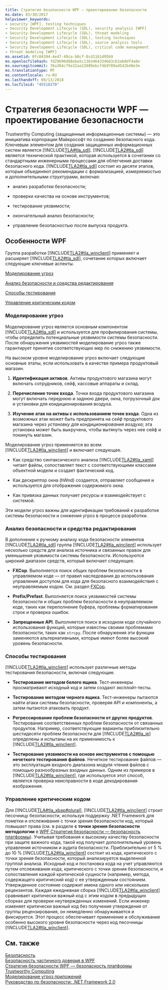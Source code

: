 ```yaml
---
title: Стратегия безопасности WPF — проектирование безопасности
ms.date: 03/30/2017
helpviewer_keywords:
- security [WPF], testing techniques
- Security Development Lifecycle (SDL), security analysis [WPF]
- Security Development Lifecycle (SDL), threat modeling
- Security Development Lifecycle (SDL), testing techniques
- Security Development Lifecycle (SDL), source analysis tools
- Security Development Lifecycle (SDL), critical code management
- threat modeling [WPF]
ms.assetid: 0fc04394-4e47-49ca-b0cf-8cd1161d95b9
ms.openlocfilehash: fd29696d88eba5c1363464334b63cb2ab0df4a0e
ms.sourcegitcommit: 76a304c79a32aa13889ebcf4b9789a4542b48e3e
ms.translationtype: MT
ms.contentlocale: ru-RU
ms.lasthandoff: 09/13/2018
ms.locfileid: "45510270"
---
```

# <a name="wpf-security-strategy---security-engineering"></a>Стратегия безопасности WPF — проектирование безопасности
Trustworthy Computing (защищенные информационные системы) — это инициатива корпорации Майкрософт по созданию безопасного кода. Ключевым элементом для создания защищенных информационных систем является [!INCLUDE[TLA#tla_sdl](../../../includes/tlasharptla-sdl-md.md)]. [!INCLUDE[TLA2#tla_sdl](../../../includes/tla2sharptla-sdl-md.md)] является технической практикой, которая используется в сочетании со стандартными инженерными процессами для облегчения доставки безопасного кода. [!INCLUDE[TLA2#tla_sdl](../../../includes/tla2sharptla-sdl-md.md)] состоит из десяти этапов, которые объединяют рекомендации с формализацией, измеряемостью и дополнительными структурами, включая:  
  
-   анализ разработки безопасности;  
  
-   проверки качества на основе инструментов;  
  
-   тестирование уязвимости;  
  
-   окончательный анализ безопасности;  
  
-   управление безопасностью после выпуска продукта.  
  
## <a name="wpf-specifics"></a>Особенности WPF  
 Группа разработки [!INCLUDE[TLA2#tla_winclient](../../../includes/tla2sharptla-winclient-md.md)] применяет и расширяет [!INCLUDE[TLA2#tla_sdl](../../../includes/tla2sharptla-sdl-md.md)], сочетание которых включает следующие ключевые аспекты.  
  
 [Моделирование угроз](#threat_modeling)  
  
 [Анализ безопасности и средства редактирования](#tools)  
  
 [Способы тестирования](#techniques)  
  
 [Управление критическим кодом](#critical_code)  
  
<a name="threat_modeling"></a>   
### <a name="threat-modeling"></a>Моделирование угроз  
 Моделирование угроз является основным компонентом [!INCLUDE[TLA2#tla_sdl](../../../includes/tla2sharptla-sdl-md.md)] и используется для профилирования системы, чтобы определить потенциальные уязвимости системы безопасности. После обнаружения уязвимостей моделирование угроз также гарантирует принятие соответствующих мер по снижению уязвимости.  
  
 На высоком уровне моделирование угроз включает следующие основные этапы, если использовать в качестве примера продуктовый магазин.  
  
1.  **Идентификация активов**. Активы продуктового магазина могут включать сотрудников, сейф, кассовые аппараты и склад.  
  
2.  **Перечисление точек входа**. Точки входа продуктового магазина могут включать переднюю и заднюю двери, окна, погрузочный док и установки для кондиционирования воздуха.  
  
3.  **Изучение атак на активы с использованием точек входа**. Одна из возможных атак может быть предпринята на *сейф* продуктового магазина через *установку для кондиционирования воздуха*; эта установка может быть выкручена, чтобы вытянуть через нее сейф и покинуть магазин.  
  
 Моделирование угроз применяется во всем [!INCLUDE[TLA2#tla_winclient](../../../includes/tla2sharptla-winclient-md.md)] и включает следующее.  
  
-   Как средство синтаксического анализа [!INCLUDE[TLA2#tla_xaml](../../../includes/tla2sharptla-xaml-md.md)] читает файлы, сопоставляет текст с соответствующими классами объектной модели и создает фактический код.  
  
-   Как дескриптор окна (hWnd) создается, отправляет сообщения и используется для отображения содержимого окна.  
  
-   Как привязка данных получает ресурсы и взаимодействует с системой.  
  
 Эти модели угроз важны для идентификации требований к разработке системы безопасности и снижения угроз в процессе разработки.  
  
<a name="tools"></a>   
### <a name="source-analysis-and-editing-tools"></a>Анализ безопасности и средства редактирования  
 В дополнение к ручному анализу кода безопасности элементов [!INCLUDE[TLA2#tla_sdl](../../../includes/tla2sharptla-sdl-md.md)] группа  [!INCLUDE[TLA2#tla_winclient](../../../includes/tla2sharptla-winclient-md.md)] использует несколько средств для анализа источника и связанных правок для уменьшения уязвимости системы безопасности. Используются широкий диапазон средств, который включает следующее.  
  
-   **FXCop**. Выполняется поиск общих проблем безопасности в управляемом коде — от правил наследования до использования управления доступом для кода для безопасного взаимодействия с неуправляемым кодом. См. раздел [FXCop](http://www.gotdotnet.com/team/fxcop/).  
  
-   **Prefix/Prefast**. Выполняется поиск уязвимостей системы безопасности и общих проблем безопасности в неуправляемом коде, таких как переполнение буфера, проблемы форматирования строк и проверка ошибок.  
  
-   **Запрещенные API**. Выполняется поиск в исходном коде случайного использования функций, которые известны своими проблемами безопасности, таких как `strcpy`. После обнаружения эти функции заменяются альтернативными, которые имеют более высокий уровень безопасности.  
  
<a name="techniques"></a>   
### <a name="testing-techniques"></a>Способы тестирования  
 [!INCLUDE[TLA2#tla_winclient](../../../includes/tla2sharptla-winclient-md.md)] использует различные методы тестирования безопасности, включая следующие.  
  
-   **Тестирование методом белого ящика**. Тест-инженеры просматривают исходный код и затем создают эксплойт-тесты.  
  
-   **Тестирование методом черного ящика**. Тест-инженеры пытаются найти атаки системы безопасности, проверяя API и компоненты, а затем пытаются атаковать продукт.  
  
-   **Регрессирование проблем безопасности от других продуктов**. Тестирование соответственных проблем безопасности от связанных продуктов. Например, соответствующие варианты приблизительно шестидесяти проблем безопасности для [!INCLUDE[TLA2#tla_ie](../../../includes/tla2sharptla-ie-md.md)] определены и испытаны на их применимость к [!INCLUDE[TLA2#tla_winclient](../../../includes/tla2sharptla-winclient-md.md)].  
  
-   **Тестирование уязвимости на основе инструментов с помощью нечеткого тестирования файлов**. Нечеткое тестирование файлов — это эксплуатация входного диапазона модуля чтения файлов с помощью разнообразных входных данных. Одним из примеров в [!INCLUDE[TLA2#tla_winclient](../../../includes/tla2sharptla-winclient-md.md)], где используется этот способ, является проверка неисправности в коде декодирования изображения.  
  
<a name="critical_code"></a>   
### <a name="critical-code-management"></a>Управление критическим кодом  
 Для [!INCLUDE[TLA#tla_xbap#plural](../../../includes/tlasharptla-xbapsharpplural-md.md)], [!INCLUDE[TLA2#tla_winclient](../../../includes/tla2sharptla-winclient-md.md)] строит песочницу безопасности, используя поддержку .NET Framework для пометки и отслеживания с точки зрения безопасности код, который повышает права (см. в разделе **с точки зрения безопасности методологии** в [WPF Стратегия безопасности — безопасность платформы](../../../docs/framework/wpf/wpf-security-strategy-platform-security.md)). Учитывая требования к высокому качеству безопасности при защите важного кода, такой код получает дополнительный уровень управления источником и аудита безопасности. Приблизительно от 5 % до 10 % [!INCLUDE[TLA2#tla_winclient](../../../includes/tla2sharptla-winclient-md.md)] состоит из кода, критического с точки зрения безопасности, который анализируется выделенной группой анализа. Исходный код и постановка кода на учет управляются путем отслеживания кода, критического с точки зрения безопасности, и сопоставления каждой критической сущности (например, метода, содержащего критический код) с ее утвержденным состоянием. Утвержденное состояние содержит имена одного или нескольких рецензентов. Каждая ежедневная сборка [!INCLUDE[TLA2#tla_winclient](../../../includes/tla2sharptla-winclient-md.md)] сравнивает критически важный код с этим кодом в предыдущих сборках для проверки неутвержденных изменений. Если инженер изменяет критически важный код без получения утверждения от группы рецензирования, он немедленно обнаруживается и фиксируется. Этот процесс обеспечивает применение и обслуживание особенно высокого уровня безопасности через код песочницы [!INCLUDE[TLA2#tla_winclient](../../../includes/tla2sharptla-winclient-md.md)].  
  
## <a name="see-also"></a>См. также  
 [Безопасность](../../../docs/framework/wpf/security-wpf.md)  
 [Безопасность частичного доверия в WPF](../../../docs/framework/wpf/wpf-partial-trust-security.md)  
 [Стратегия безопасности WPF — безопасность платформы](../../../docs/framework/wpf/wpf-security-strategy-platform-security.md)  
 [Trustworthy Computing](https://www.microsoft.com/mscorp/twc/default.mspx)  
 [Моделирование угроз приложений](https://msdn.microsoft.com/security/securecode/threatmodeling/acetm/)  
 [Руководство по безопасности: .NET Framework 2.0](https://msdn.microsoft.com/library/default.asp?url=/library/dnpag2/html/PAGGuidelines0003.asp)
